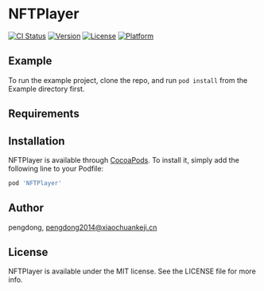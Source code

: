 # NFTPlayer

[![CI Status](https://img.shields.io/travis/pengdong/NFTPlayer.svg?style=flat)](https://travis-ci.org/pengdong/NFTPlayer)
[![Version](https://img.shields.io/cocoapods/v/NFTPlayer.svg?style=flat)](https://cocoapods.org/pods/NFTPlayer)
[![License](https://img.shields.io/cocoapods/l/NFTPlayer.svg?style=flat)](https://cocoapods.org/pods/NFTPlayer)
[![Platform](https://img.shields.io/cocoapods/p/NFTPlayer.svg?style=flat)](https://cocoapods.org/pods/NFTPlayer)

## Example

To run the example project, clone the repo, and run `pod install` from the Example directory first.

## Requirements

## Installation

NFTPlayer is available through [CocoaPods](https://cocoapods.org). To install
it, simply add the following line to your Podfile:

```ruby
pod 'NFTPlayer'
```

## Author

pengdong, pengdong2014@xiaochuankeji.cn

## License

NFTPlayer is available under the MIT license. See the LICENSE file for more info.
